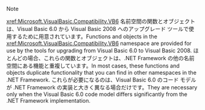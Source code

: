 > [!NOTE]
>  <span data-ttu-id="e16e9-101"><xref:Microsoft.VisualBasic.Compatibility.VB6> 名前空間の関数とオブジェクトは、Visual Basic 6.0 から Visual Basic 2008 へのアップグレード ツールで使用するために用意されています。</span><span class="sxs-lookup"><span data-stu-id="e16e9-101">Functions and objects in the <xref:Microsoft.VisualBasic.Compatibility.VB6> namespace are provided for use by the tools for upgrading from Visual Basic 6.0 to Visual Basic 2008.</span></span> <span data-ttu-id="e16e9-102">ほとんどの場合、これらの関数とオブジェクトは、.NET Framework の他の名前空間にある機能と重複しています。</span><span class="sxs-lookup"><span data-stu-id="e16e9-102">In most cases, these functions and objects duplicate functionality that you can find in other namespaces in the .NET Framework.</span></span> <span data-ttu-id="e16e9-103">これらが必要になるのは、Visual Basic 6.0 のコード モデルが .NET Framework の実装と大きく異なる場合だけです。</span><span class="sxs-lookup"><span data-stu-id="e16e9-103">They are necessary only when the Visual Basic 6.0 code model differs significantly from the .NET Framework implementation.</span></span>
